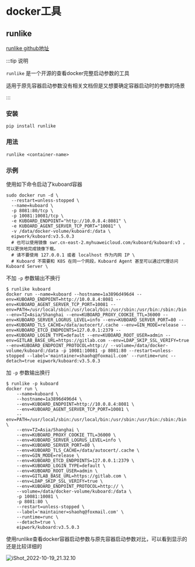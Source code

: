 # docker工具

## runlike

[runlike github地址](https://github.com/lavie/runlike)



:::tip 说明

`runlike` 是一个开源的查看docker完整启动参数的工具

适用于原先容器启动参数没有相关文档但是又想要确定容器启动时的参数的场景

:::



### 安装

```shell
pip install runlike
```



### 用法

```shell
runlike <container-name>
```



### 示例

使用如下命令启动了kuboard容器

```shell
sudo docker run -d \
  --restart=unless-stopped \
  --name=kuboard \
  -p 8081:80/tcp \
  -p 10081:10081/tcp \
  -e KUBOARD_ENDPOINT="http://10.0.8.4:8081" \
  -e KUBOARD_AGENT_SERVER_TCP_PORT="10081" \
  -v /data/docker-volume/kuboard:/data \
  eipwork/kuboard:v3.5.0.3
  # 也可以使用镜像 swr.cn-east-2.myhuaweicloud.com/kuboard/kuboard:v3 ，可以更快地完成镜像下载。
  # 请不要使用 127.0.0.1 或者 localhost 作为内网 IP \
  # Kuboard 不需要和 K8S 在同一个网段，Kuboard Agent 甚至可以通过代理访问 Kuboard Server \
```





不加 `-p` 参数输出不换行

```shell
$ runlike kuboard
docker run --name=kuboard --hostname=1a3896d496d4 --env=KUBOARD_ENDPOINT=http://10.0.8.4:8081 --env=KUBOARD_AGENT_SERVER_TCP_PORT=10081 --env=PATH=/usr/local/sbin:/usr/local/bin:/usr/sbin:/usr/bin:/sbin:/bin --env=TZ=Asia/Shanghai --env=KUBOARD_PROXY_COOKIE_TTL=36000 --env=KUBOARD_SERVER_LOGRUS_LEVEL=info --env=KUBOARD_SERVER_PORT=80 --env=KUBOARD_TLS_CACHE=/data/autocert/.cache --env=GIN_MODE=release --env=KUBOARD_ETCD_ENDPOINTS=127.0.0.1:2379 --env=KUBOARD_LOGIN_TYPE=default --env=KUBOARD_ROOT_USER=admin --env=GITLAB_BASE_URL=https://gitlab.com --env=LDAP_SKIP_SSL_VERIFY=true --env=KUBOARD_ENDPOINT_PROTOCOL=http:// --volume=/data/docker-volume/kuboard:/data -p 10081:10081 -p 8081:80 --restart=unless-stopped --label='maintainer=shaohq@foxmail.com' --runtime=runc --detach=true eipwork/kuboard:v3.5.0.3
```



加 `-p` 参数输出换行

```shell
$ runlike -p kuboard
docker run \
	--name=kuboard \
	--hostname=1a3896d496d4 \
	--env=KUBOARD_ENDPOINT=http://10.0.8.4:8081 \
	--env=KUBOARD_AGENT_SERVER_TCP_PORT=10081 \
	--env=PATH=/usr/local/sbin:/usr/local/bin:/usr/sbin:/usr/bin:/sbin:/bin \
	--env=TZ=Asia/Shanghai \
	--env=KUBOARD_PROXY_COOKIE_TTL=36000 \
	--env=KUBOARD_SERVER_LOGRUS_LEVEL=info \
	--env=KUBOARD_SERVER_PORT=80 \
	--env=KUBOARD_TLS_CACHE=/data/autocert/.cache \
	--env=GIN_MODE=release \
	--env=KUBOARD_ETCD_ENDPOINTS=127.0.0.1:2379 \
	--env=KUBOARD_LOGIN_TYPE=default \
	--env=KUBOARD_ROOT_USER=admin \
	--env=GITLAB_BASE_URL=https://gitlab.com \
	--env=LDAP_SKIP_SSL_VERIFY=true \
	--env=KUBOARD_ENDPOINT_PROTOCOL=http:// \
	--volume=/data/docker-volume/kuboard:/data \
	-p 10081:10081 \
	-p 8081:80 \
	--restart=unless-stopped \
	--label='maintainer=shaohq@foxmail.com' \
	--runtime=runc \
	--detach=true \
	eipwork/kuboard:v3.5.0.3
```



使用runlike查看docker容器启动参数与原先容器启动参数对比，可以看到显示的还是比较详细的

![iShot_2022-10-19_21.32.10](https://gitea.pptfz.cn/pptfz/picgo-images/raw/branch/master/img/iShot_2022-10-19_21.32.10.png)

